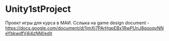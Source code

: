 # Unity1stProject
 
Проект игры для курса в МАИ. 
Сслыка на game design document - https://docs.google.com/document/d/1jmXj7PArHgpEBx1RwPUnJ8qooqvNNeYbkwdfV4i4zNM/edit


